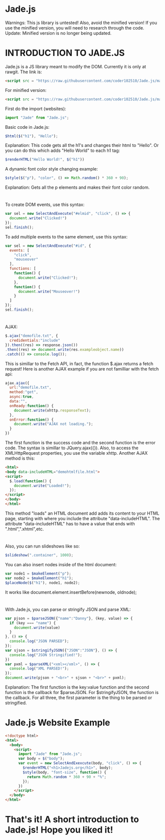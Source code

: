 # Jade.js
Warnings: This js library is untested! Also, avoid the minified version! If you use the minified version, you will need to research through the code. Update: Minified version is no longer being updated.
#
#
# INTRODUCTION TO JADE.JS
Jade.js is a JS library meant to modify the DOM.
Currently it is only at rawgit. The link is:
```html
<script src = "https://raw.githubusercontent.com/coder102510/Jade.js/master/Jade.js"></script>
```
For minified version:
```html
<script src = "https://raw.githubusercontent.com/coder102510/Jade.js/master/Jade.min.js"></script>
```
First do the import (websites):
```javascript
import "Jade" from "Jade.js";
```
Basic code in Jade.js:
```javascript
$html($("h1"), "Hello");
```
Explanation: This code gets all the h1's and changes their html to "Hello". Or you can do this which adds "Hello World" to each h1 tag:
```javascript
$renderHTML("Hello World!", $("h1"))
```
A dynamic font color style changing example:
```javascript
$style($("p"), "color", () => Math.random() * 360 + 90);
```
Explanation: Gets all the p elements and makes their font color random.
#
To create DOM events, use this syntax:
```javascript
var sel = new SelectAndExecute("#elmid", "click", () => {
  document.write("Clicked!")
});
sel.finish();
```
To add multiple events to the same element, use this syntax:
```javascript
var sel = new SelectAndExecute("#id", {
  events: [
    "click",
    "mouseover"
  ], 
  functions: [
    function() {
      document.write("Clicked!");
    }, 
    function() {
      document.write("Mouseover!")
    }
  ]
});
sel.finish();
```
#
AJAX: 
```javascript
$.ajax("demofile.txt", {
  credidentials:"include"
}).then((res) => response.json())
.then((res) => document.write(res.exampleobject.name))
.catch(() => console.log());
```
This is simillar to the Fetch API, in fact, the function $.ajax returns a fetch request! Here is another AJAX example if you are not familliar with the fetch api:
```javascript
ajax.ajax({
  url:"demofile.txt",
  method:"get",
  async:true,
  data:"",
  onReady:function() {
    document.write(xhttp.responseText);
  },
  onError:function() {
    document.write("AJAX not loading.");
  }
})
```
The first function is the success code and the second function is the error code. The syntax is simillar to JQuery.ajax({}). Also, to access the XMLHttpRequest properties, you use the variable xhttp.
Another AJAX method is this:
```html
<html>
<body data-includeHTML="demohtmlfile.html">
<script>
  $.load(function() {
    document.write("Loaded!");
  });
</script>
</body>
</html>
```
This method "loads" an HTML document add adds its content to your HTML page, starting with where you include the attribute "data-includeHTML". The attribute "data-includeHTML" has to have a value that ends with ".html",".xhtml",etc.
#
Also, you can run slideshows like so:
```javascript
$slideshow(".container", 1000);
```
You can also insert nodes inside of the html document:
```javascript
var node1 = $makeElement("p");
var node2 = $makeElement("h1");
$placeNode($("h1"), node1, node2);
```
It works like document.element.insertBefore(newnode, oldnode);
#
With Jade.js, you can parse or stringify JSON and parse XML:
```javascript
var pjson = $parseJSON({"name":"Danny"}, (key, value) => {
  if (key === "name") {
    document.write(value)
  }
}, () => {
  console.log("JSON PARSED");
});
var sjson = $stringifyJSON({"JSON":"JSON"}, () => {
  console.log("JSON Stringified!");
})
var pxml = $parseXML("<xml></xml>", () => {
  console.log("XML PARSED!");
});
document.write(pjson + "<br>" + sjson + "<br>" + pxml);
```
Explanation: The first function is the key:value function and the second function is the callback for $parseJSON. For $stringifyJSON, the function is the callback. For all three, the first parameter is the thing to be parsed or stringified.
#
# Jade.js Website Example
```html
<!doctype html>
<html>
  <body>
    <script>
      import "Jade" from "Jade.js";
      var body = $("body");
      var event = new SelectAndExexcute(body, "click", () => {
        $renderHTML("<h1>Jadejs.org</h1>", body);
        $style(body, "font-size", function() {
          return Math.random * 360 + 90 + "%";
        });
      })
    </script>
  </body>
</html>
```
# That's it! A short introduction to Jade.js! Hope you liked it!

